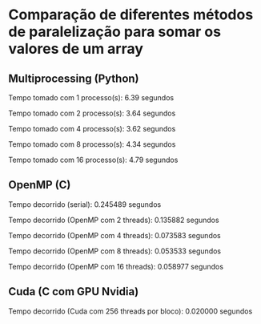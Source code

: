 # Comparação de diferentes métodos de paralelização para somar os valores de um array

## Multiprocessing (Python)
Tempo tomado com 1 processo(s): 6.39 segundos

Tempo tomado com 2 processo(s): 3.64 segundos

Tempo tomado com 4 processo(s): 3.62 segundos

Tempo tomado com 8 processo(s): 4.34 segundos

Tempo tomado com 16 processo(s): 4.79 segundos

## OpenMP (C)

Tempo decorrido (serial): 0.245489 segundos

Tempo decorrido (OpenMP com 2 threads): 0.135882 segundos

Tempo decorrido (OpenMP com 4 threads): 0.073583 segundos

Tempo decorrido (OpenMP com 8 threads): 0.053533 segundos

Tempo decorrido (OpenMP com 16 threads): 0.058977 segundos

## Cuda (C com GPU Nvidia)

Tempo decorrido (Cuda com 256 threads por bloco): 0.020000 segundos
